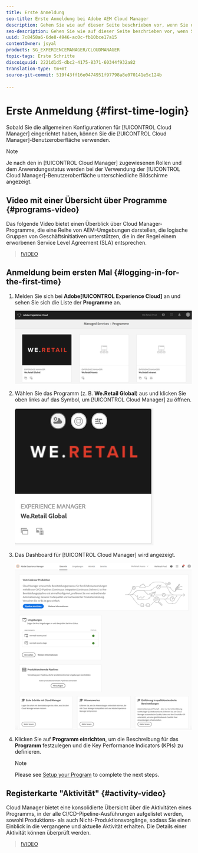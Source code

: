 ```yaml
---
title: Erste Anmeldung
seo-title: Erste Anmeldung bei Adobe AEM Cloud Manager
description: Gehen Sie wie auf dieser Seite beschrieben vor, wenn Sie die allgemeine Konfiguration eingerichtet haben und für die erste Verwendung von Cloud Manager bereit sind.
seo-description: Gehen Sie wie auf dieser Seite beschrieben vor, wenn Sie die allgemeine Konfiguration eingerichtet haben und für die erste Verwendung von Adobe AEM Cloud Manager bereit sind.
uuid: 7c8458a6-6de8-4946-ac0c-fb10bce17a15
contentOwner: jsyal
products: SG_EXPERIENCEMANAGER/CLOUDMANAGER
topic-tags: Erste Schritte
discoiquuid: 2221d1d5-dbc2-4175-8371-60344f932a82
translation-type: tm+mt
source-git-commit: 519f43ff16e0474951f97798a8e070141e5c124b

---
```



# Erste Anmeldung {#first-time-login}

Sobald Sie die allgemeinen Konfigurationen für [!UICONTROL Cloud Manager] eingerichtet haben, können Sie die [!UICONTROL Cloud Manager]-Benutzeroberfläche verwenden.

>[!NOTE]
>
>Je nach den in [!UICONTROL Cloud Manager] zugewiesenen Rollen und dem Anwendungsstatus werden bei der Verwendung der [!UICONTROL Cloud Manager]-Benutzeroberfläche unterschiedliche Bildschirme angezeigt.

## Video mit einer Übersicht über Programme {#programs-video}

Das folgende Video bietet einen Überblick über Cloud Manager-Programme, die eine Reihe von AEM-Umgebungen darstellen, die logische Gruppen von Geschäftsinitiativen unterstützen, die in der Regel einem erworbenen Service Level Agreement (SLA) entsprechen.

>[!VIDEO](https://video.tv.adobe.com/v/26313/?captions=ger)

## Anmeldung beim ersten Mal {#logging-in-for-the-first-time}

1. Melden Sie sich bei **Adobe[!UICONTROL Experience Cloud]** an und sehen Sie sich die Liste der **Programme** an.

   ![](assets/screen_shot_2018-06-04at120643pm.png)

1. Wählen Sie das Programm (z. B. **We.Retail Global**) aus und klicken Sie oben links auf das Symbol, um [!UICONTROL Cloud Manager] zu öffnen.

   ![](assets/screen_shot_2018-06-04at12611pm.png)

1. Das Dashboard für [!UICONTROL Cloud Manager] wird angezeigt.

   ![](assets/FirstLogin1.png)

1. Klicken Sie auf **Programm einrichten**, um die Beschreibung für das **Programm** festzulegen und die Key Performance Indicators (KPIs) zu definieren.

   >[!NOTE]
   >
   >Please see [Setup your Program](https://helpx.adobe.com/experience-manager/cloud-manager/using/setting-up-program.html) to complete the next steps.

## Registerkarte "Aktivität" {#activity-video}

Cloud Manager bietet eine konsolidierte Übersicht über die Aktivitäten eines Programms, in der alle CI/CD-Pipeline-Ausführungen aufgelistet werden, sowohl Produktions- als auch Nicht-Produktionsvorgänge, sodass Sie einen Einblick in die vergangene und aktuelle Aktivität erhalten. Die Details einer Aktivität können überprüft werden.

>[!VIDEO](https://video.tv.adobe.com/v/26313/?captions=ger)